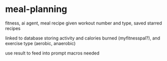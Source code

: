 # meal-planning

fitness, ai agent, meal recipe given workout number and type, saved starred recipes

linked to database storing activity and calories burned (myfitnesspal?), and exercise type (aerobic, anaerobic)

use result to feed into prompt macros needed